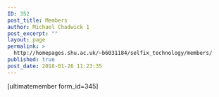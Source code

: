 ```yaml
---
ID: 352
post_title: Members
author: Michael Chadwick 1
post_excerpt: ""
layout: page
permalink: >
  http://homepages.shu.ac.uk/~b6031184/selfix_technology/members/
published: true
post_date: 2018-01-26 11:23:35
---
```

[ultimatemember form_id=345]